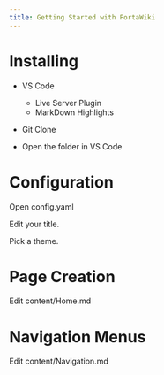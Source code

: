 ```yaml
---
title: Getting Started with PortaWiki
---
```


Installing
==========

* VS Code
    * Live Server Plugin
    * MarkDown Highlights

* Git Clone

* Open the folder in VS Code

Configuration
=============

Open config.yaml 

Edit your title.

Pick a theme.



Page Creation
=============

Edit content/Home.md

Navigation Menus
================

Edit content/Navigation.md





